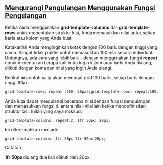 ## [Mengurangi Pengulangan Menggunakan Fungsi Pengulangan](https://learn.freecodecamp.org/responsive-web-design/css-grid/reduce-repetition-using-the-repeat-function)

Ketika Anda menggunakan **grid-template-columns** dan **grid-template-rows** untuk menentukan struktur kisi, Anda memasukkan nilai untuk setiap baris atau kolom yang Anda buat.

Katakanlah Anda menginginkan kotak dengan 100 baris dengan tinggi yang sama. Sangat tidak praktis untuk memasukkan 100 nilai secara individual. Untungnya, ada cara yang lebih baik - dengan menggunakan fungsi **repeat** untuk menentukan berapa kali Anda ingin kolom atau baris Anda diulang, diikuti dengan koma dan nilai yang ingin Anda ulangi.

Berikut ini contoh yang akan membuat grid 100 baris, setiap baris dengan tinggi 50px.

```css
grid-template-rows: repeat (100, 50px);grid-template-rows: repeat(100, 50px);
```

Anda juga dapat mengulangi beberapa nilai dengan fungsi pengulangan, dan memasukkan fungsi di antara nilai-nilai lain ketika mendefinisikan struktur kisi. Inilah yang saya maksud:

```css
grid-template-columns: repeat(2, 1fr 50px) 20px;
```

Ini diterjemahkan menjadi:

```css
grid-template-columns: 1fr 50px 1fr 50px 20px;
```

Catatan

**1fr 50px** diulang dua kali diikuti oleh 20px.

